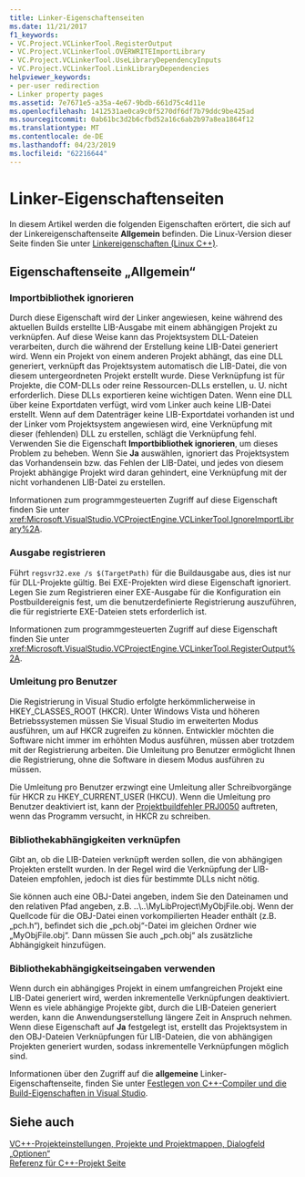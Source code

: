 ```yaml
---
title: Linker-Eigenschaftenseiten
ms.date: 11/21/2017
f1_keywords:
- VC.Project.VCLinkerTool.RegisterOutput
- VC.Project.VCLinkerTool.OVERWRITEImportLibrary
- VC.Project.VCLinkerTool.UseLibraryDependencyInputs
- VC.Project.VCLinkerTool.LinkLibraryDependencies
helpviewer_keywords:
- per-user redirection
- Linker property pages
ms.assetid: 7e7671e5-a35a-4e67-9bdb-661d75c4d11e
ms.openlocfilehash: 1412531ae0ca9c0f5270df6df7b79ddc9be425ad
ms.sourcegitcommit: 0ab61bc3d2b6cfbd52a16c6ab2b97a8ea1864f12
ms.translationtype: MT
ms.contentlocale: de-DE
ms.lasthandoff: 04/23/2019
ms.locfileid: "62216644"
---
```

# <a name="linker-property-pages"></a>Linker-Eigenschaftenseiten

In diesem Artikel werden die folgenden Eigenschaften erörtert, die sich auf der Linkereigenschaftenseite **Allgemein** befinden. Die Linux-Version dieser Seite finden Sie unter [Linkereigenschaften (Linux C++)](../../linux/prop-pages/linker-linux.md).

## <a name="general-page-properties"></a>Eigenschaftenseite „Allgemein“

### <a name="ignore-import-library"></a>Importbibliothek ignorieren

Durch diese Eigenschaft wird der Linker angewiesen, keine während des aktuellen Builds erstellte LIB-Ausgabe mit einem abhängigen Projekt zu verknüpfen. Auf diese Weise kann das Projektsystem DLL-Dateien verarbeiten, durch die während der Erstellung keine LIB-Datei generiert wird. Wenn ein Projekt von einem anderen Projekt abhängt, das eine DLL generiert, verknüpft das Projektsystem automatisch die LIB-Datei, die von diesem untergeordneten Projekt erstellt wurde. Diese Verknüpfung ist für Projekte, die COM-DLLs oder reine Ressourcen-DLLs erstellen, u. U. nicht erforderlich. Diese DLLs exportieren keine wichtigen Daten. Wenn eine DLL über keine Exportdaten verfügt, wird vom Linker auch keine LIB-Datei erstellt. Wenn auf dem Datenträger keine LIB-Exportdatei vorhanden ist und der Linker vom Projektsystem angewiesen wird, eine Verknüpfung mit dieser (fehlenden) DLL zu erstellen, schlägt die Verknüpfung fehl. Verwenden Sie die Eigenschaft **Importbibliothek ignorieren**, um dieses Problem zu beheben. Wenn Sie **Ja** auswählen, ignoriert das Projektsystem das Vorhandensein bzw. das Fehlen der LIB-Datei, und jedes von diesem Projekt abhängige Projekt wird daran gehindert, eine Verknüpfung mit der nicht vorhandenen LIB-Datei zu erstellen.

Informationen zum programmgesteuerten Zugriff auf diese Eigenschaft finden Sie unter <xref:Microsoft.VisualStudio.VCProjectEngine.VCLinkerTool.IgnoreImportLibrary%2A>.

### <a name="register-output"></a>Ausgabe registrieren

Führt `regsvr32.exe /s $(TargetPath)` für die Buildausgabe aus, dies ist nur für DLL-Projekte gültig. Bei EXE-Projekten wird diese Eigenschaft ignoriert. Legen Sie zum Registrieren einer EXE-Ausgabe für die Konfiguration ein Postbuildereignis fest, um die benutzerdefinierte Registrierung auszuführen, die für registrierte EXE-Dateien stets erforderlich ist.

Informationen zum programmgesteuerten Zugriff auf diese Eigenschaft finden Sie unter <xref:Microsoft.VisualStudio.VCProjectEngine.VCLinkerTool.RegisterOutput%2A>.

### <a name="per-user-redirection"></a>Umleitung pro Benutzer

Die Registrierung in Visual Studio erfolgte herkömmlicherweise in HKEY_CLASSES_ROOT (HKCR). Unter Windows Vista und höheren Betriebssystemen müssen Sie Visual Studio im erweiterten Modus ausführen, um auf HKCR zugreifen zu können. Entwickler möchten die Software nicht immer im erhöhten Modus ausführen, müssen aber trotzdem mit der Registrierung arbeiten. Die Umleitung pro Benutzer ermöglicht Ihnen die Registrierung, ohne die Software in diesem Modus ausführen zu müssen.

Die Umleitung pro Benutzer erzwingt eine Umleitung aller Schreibvorgänge für HKCR zu HKEY\_CURRENT\_USER (HKCU). Wenn die Umleitung pro Benutzer deaktiviert ist, kann der [Projektbuildfehler PRJ0050](../../error-messages/tool-errors/project-build-error-prj0050.md) auftreten, wenn das Programm versucht, in HKCR zu schreiben.

### <a name="link-library-dependencies"></a>Bibliothekabhängigkeiten verknüpfen

Gibt an, ob die LIB-Dateien verknüpft werden sollen, die von abhängigen Projekten erstellt wurden. In der Regel wird die Verknüpfung der LIB-Dateien empfohlen, jedoch ist dies für bestimmte DLLs nicht nötig.

Sie können auch eine OBJ-Datei angeben, indem Sie den Dateinamen und den relativen Pfad angeben, z.B. ..\\..\MyLibProject\MyObjFile.obj. Wenn der Quellcode für die OBJ-Datei einen vorkompilierten Header enthält (z.B. „pch.h“), befindet sich die „pch.obj“-Datei im gleichen Ordner wie „MyObjFile.obj“. Dann müssen Sie auch „pch.obj“ als zusätzliche Abhängigkeit hinzufügen.

### <a name="use-library-dependency-inputs"></a>Bibliothekabhängigkeitseingaben verwenden

Wenn durch ein abhängiges Projekt in einem umfangreichen Projekt eine LIB-Datei generiert wird, werden inkrementelle Verknüpfungen deaktiviert. Wenn es viele abhängige Projekte gibt, durch die LIB-Dateien generiert werden, kann die Anwendungserstellung längere Zeit in Anspruch nehmen. Wenn diese Eigenschaft auf **Ja** festgelegt ist, erstellt das Projektsystem in den OBJ-Dateien Verknüpfungen für LIB-Dateien, die von abhängigen Projekten generiert wurden, sodass inkrementelle Verknüpfungen möglich sind.

Informationen über den Zugriff auf die **allgemeine** Linker-Eigenschaftenseite, finden Sie unter [Festlegen von C++-Compiler und die Build-Eigenschaften in Visual Studio](../working-with-project-properties.md).

## <a name="see-also"></a>Siehe auch

[VC++-Projekteinstellungen, Projekte und Projektmappen, Dialogfeld „Optionen“](/visualstudio/ide/reference/vcpp-project-settings-projects-and-solutions-options-dialog-box)<br>
[Referenz für C++-Projekt Seite](property-pages-visual-cpp.md)